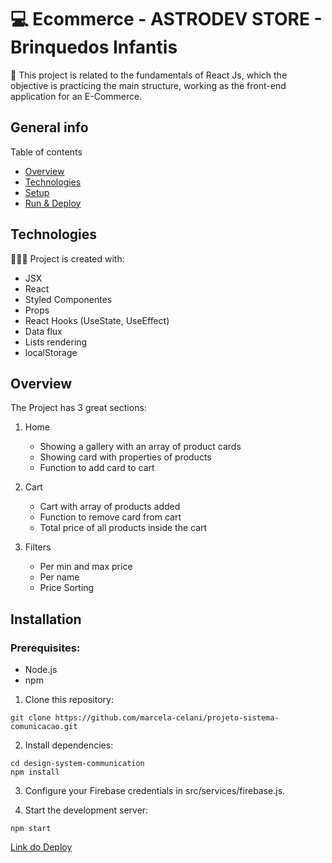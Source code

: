 # 💻 Ecommerce - ASTRODEV STORE - Brinquedos Infantis

📝 This project is related to the fundamentals of React Js, which the objective is practicing the main structure, working as the front-end application for an E-Commerce.


## General info

Table of contents
* [Overview](#overview)
* [Technologies](#technologies)
* [Setup](#setup)
* [Run & Deploy](#run--deploy)

## Technologies
👩🏻‍💻 Project is created with:
* JSX
* React
* Styled Componentes
* Props
* React Hooks (UseState, UseEffect)
* Data flux
* Lists rendering
* localStorage


## Overview

The Project has 3 great sections:

1. Home
    - Showing a gallery with an array of product cards
    - Showing card with properties of products
    - Function to add card to cart

2. Cart
    - Cart with array of products added
    - Function to remove card from cart
    - Total price of all products inside the cart

3. Filters
    - Per min and max price
    - Per name
    - Price Sorting

## Installation
### Prerequisites:

- Node.js
- npm

1. Clone this repository:
```
git clone https://github.com/marcela-celani/projeto-sistema-comunicacao.git
```
2. Install dependencies:
```
cd design-system-communication
npm install
```

3. Configure your Firebase credentials in src/services/firebase.js.

4. Start the development server:
```
npm start
```

[Link do Deploy](https://marcela-celani.github.io/astrodev-store/)



  
